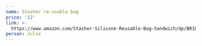 ```yaml
---
name: Stasher re-usable bag
price: '12'
link: >-
  https://www.amazon.com/Stasher-Silicone-Reusable-Bag-Sandwich/dp/B01DZQT99I/ref=sr_1_1_sspa?crid=2PIDFQQS9LW72&keywords=stasher+bags&qid=1574270843&sprefix=stasher+%2Caps%2C158&sr=8-1-spons&psc=1&spLa=ZW5jcnlwdGVkUXVhbGlmaWVyPUExOFRLWjA3UTdOVlkwJmVuY3J5cHRlZElkPUEwOTQ0MTk1MkoxQ09YNElGQ1ROMyZlbmNyeXB0ZWRBZElkPUEwNTM4OTU0MzJCTzNNRzdXOE1VTCZ3aWRnZXROYW1lPXNwX2F0ZiZhY3Rpb249Y2xpY2tSZWRpcmVjdCZkb05vdExvZ0NsaWNrPXRydWU=
person: Julie
---
```


